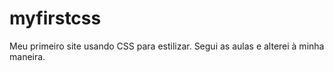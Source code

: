# myfirstcss
Meu primeiro site usando CSS para estilizar. Segui as aulas e alterei à minha maneira.
